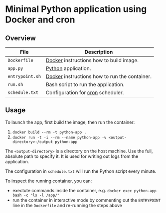 # Minimal Python application using Docker and cron

## Overview

| File | Description |
|---|---|
| `Dockerfile` | [Docker] instructions how to build image. |
| `app.py` | [Python] application. | 
| `entrypoint.sh` | [Docker] instructions how to run the container.  |
| `run.sh` | Bash script to run the application. |
| `schedule.txt` | Configuration for [cron] scheduler. | 

[docker]: https://www.docker.com
[python]: https://www.python.org
[cron]: https://en.wikipedia.org/wiki/Cron

## Usage
To launch the app, first build the image, then run the container:

1. `docker build --rm -t python-app .`
2. `docker run -t -i --rm --name python-app -v <output-directory>:/output python-app`

The `<output-directory>` is a directory on the host machine. Use the full, absolute path to specify it. It is used for writing out logs from the application.

The configuration in `schedule.txt` will run the Python script every minute.

To inspect the running container, you can: 

* exectute commands inside the container, e.g. `docker exec python-app bash -c "ls -l /app/"`
* run the container in interactive mode by commenting out the `ENTRYPOINT` line in the `Dockerfile` and re-running the steps above 
